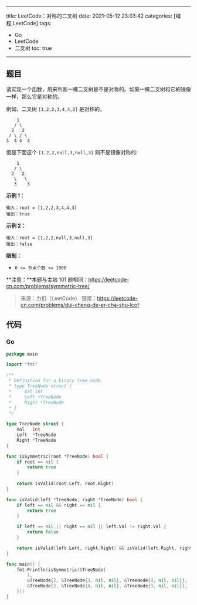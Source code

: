 ----
title: LeetCode：对称的二叉树
date: 2021-05-12 23:03:42
categories: [编程,LeetCode]
tags: 
- Go
- LeetCode
- 二叉树
toc: true
----

## 题目

请实现一个函数，用来判断一棵二叉树是不是对称的。如果一棵二叉树和它的镜像一样，那么它是对称的。

例如，二叉树 `[1,2,2,3,4,4,3]` 是对称的。

```
    1
   / \
  2   2
 / \ / \
3  4 4  3
```

<!-- more -->

但是下面这个 `[1,2,2,null,3,null,3]` 则不是镜像对称的:

```
    1
   / \
  2   2
   \   \
   3    3
```

**示例 1：**

```
输入：root = [1,2,2,3,4,4,3]
输出：true
```

**示例 2：**

```
输入：root = [1,2,2,null,3,null,3]
输出：false
```

**限制：**

- `0 <= 节点个数 <= 1000`

**注意：**本题与主站 101 题相同：https://leetcode-cn.com/problems/symmetric-tree/

> 来源：力扣（LeetCode）
> 链接：https://leetcode-cn.com/problems/dui-cheng-de-er-cha-shu-lcof

## 代码

### Go

```go
package main

import "fmt"

/**
 * Definition for a binary tree node.
 * type TreeNode struct {
 *     Val int
 *     Left *TreeNode
 *     Right *TreeNode
 * }
 */

type TreeNode struct {
	Val   int
	Left  *TreeNode
	Right *TreeNode
}

func isSymmetric(root *TreeNode) bool {
	if root == nil {
		return true
	}
	
	return isValid(root.Left, root.Right)
}

func isValid(left *TreeNode, right *TreeNode) bool {
	if left == nil && right == nil {
		return true
	}

	if left == nil || right == nil || left.Val != right.Val {
		return false
	}

	return isValid(left.Left, right.Right) && isValid(left.Right, right.Left)
}

func main() {
	fmt.Println(isSymmetric(&TreeNode{
		1,
		&TreeNode{2, &TreeNode{3, nil, nil}, &TreeNode{4, nil, nil}},
		&TreeNode{2, &TreeNode{4, nil, nil}, &TreeNode{3, nil, nil}},
	}))
}
```